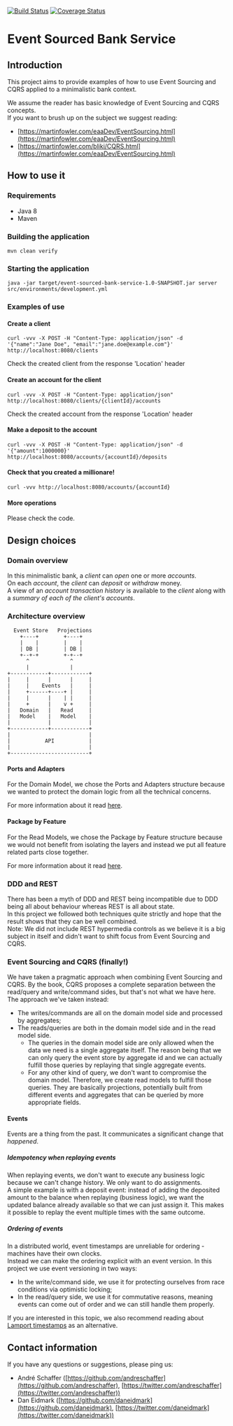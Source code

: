 [![Build Status](https://travis-ci.org/andreschaffer/event-sourced-bank-service.svg?branch=master)](https://travis-ci.org/andreschaffer/event-sourced-bank-service)
[![Coverage Status](https://coveralls.io/repos/github/andreschaffer/event-sourced-bank-service/badge.svg?branch=master)](https://coveralls.io/github/andreschaffer/event-sourced-bank-service?branch=master)
# Event Sourced Bank Service
## Introduction
This project aims to provide examples of how to use Event Sourcing and CQRS applied to a minimalistic bank context.  

We assume the reader has basic knowledge of Event Sourcing and CQRS concepts.  
If you want to brush up on the subject we suggest reading:  
- [https://martinfowler.com/eaaDev/EventSourcing.html](https://martinfowler.com/eaaDev/EventSourcing.html)
- [https://martinfowler.com/bliki/CQRS.html](https://martinfowler.com/eaaDev/EventSourcing.html)

## How to use it
### Requirements
- Java 8
- Maven

### Building the application
``` mvn clean verify ```

### Starting the application
``` java -jar target/event-sourced-bank-service-1.0-SNAPSHOT.jar server src/environments/development.yml ```

### Examples of use
#### Create a client
``` curl -vvv -X POST -H "Content-Type: application/json" -d '{"name":"Jane Doe", "email":"jane.doe@example.com"}' http://localhost:8080/clients ```

Check the created client from the response 'Location' header

#### Create an account for the client
``` curl -vvv -X POST -H "Content-Type: application/json" http://localhost:8080/clients/{clientId}/accounts ```

Check the created account from the response 'Location' header

#### Make a deposit to the account
``` curl -vvv -X POST -H "Content-Type: application/json" -d '{"amount":1000000}' http://localhost:8080/accounts/{accountId}/deposits ```

#### Check that you created a millionare!
``` curl -vvv http://localhost:8080/accounts/{accountId} ```

#### More operations
Please check the code.

## Design choices
### Domain overview
In this minimalistic bank, a _client_ can _open_ one or more _accounts_.  
On each _account_, the _client_ can _deposit_ or _withdraw_ money.  
A view of an _account transaction history_ is available to the _client_ along with a _summary of each of the client's accounts_.

### Architecture overview
      Event Store   Projections
        +----+        +----+
        |    |        |    |
        | DB |        | DB |
        +--+-+        +-+--+
          ^             ^
          |             |
    +------------+------------+
    |     |      |      |     |
    |     |    Events   |     |
    |     +------+----+ |     |
    |     |      |    | |     |
    |     +      |    v +     |
    |   Domain   |   Read     |
    |   Model    |   Model    |
    |            |            |
    +------------+------------+
    |                         |
    |           API           |
    |                         |
    +-------------------------+ 

#### Ports and Adapters
For the Domain Model, we chose the Ports and Adapters structure because we wanted to protect the domain logic from
all the technical concerns.

For more information about it read [here](http://www.dossier-andreas.net/software_architecture/ports_and_adapters.html).

#### Package by Feature
For the Read Models, we chose the Package by Feature structure because we would not benefit from isolating the layers
and instead we put all feature related parts close together. 

For more information about it read [here](http://www.javapractices.com/topic/TopicAction.do?Id=205).

### DDD and REST
There has been a myth of DDD and REST being incompatible due to DDD being all about behaviour
whereas REST is all about state.  
In this project we followed both techniques quite strictly and hope that the result shows that they can be well combined.  
Note: We did not include REST hypermedia controls as we believe it is a big subject in itself and didn't want to shift focus from Event Sourcing and CQRS.

### Event Sourcing and CQRS (finally!)
We have taken a pragmatic approach when combining Event Sourcing and CQRS. 
By the book, CQRS proposes a complete separation between the read/query and write/command sides,
but that's not what we have here.
The approach we've taken instead:
- The writes/commands are all on the domain model side and processed by aggregates;
- The reads/queries are both in the domain model side and in the read model side.
  - The queries in the domain model side are only allowed when the data we need is a single aggregate itself.
    The reason being that we can only query the event store by aggregate id
    and we can actually fulfill those queries by replaying that single aggregate events.
  - For any other kind of query, we don't want to compromise the domain model.
    Therefore, we create read models to fulfill those queries.
    They are basically projections, potentially built from different events and aggregates
    that can be queried by more appropriate fields. 
    
#### Events
Events are a thing from the past. It communicates a significant change that _happened_. 

##### Idempotency when replaying events
When replaying events, we don't want to execute any business logic because we can't change history. We only want to do assignments.  
A simple example is with a deposit event: instead of adding the deposited amount to the balance when replaying (business logic), we want 
the updated balance already available so that we can just assign it. This makes it possible to replay the event multiple times with the same outcome.

##### Ordering of events
In a distributed world, event timestamps are unreliable for ordering - machines have their own clocks.  
Instead we can make the ordering explicit with an event version.
In this project we use event versioning in two ways:
- In the write/command side, we use it for protecting ourselves from race conditions via optimistic locking;
- In the read/query side, we use it for commutative reasons, meaning events can come out of order and we can still handle them properly.

If you are interested in this topic, we also recommend reading about [Lamport timestamps](https://en.wikipedia.org/wiki/Lamport_timestamps) as an alternative.

## Contact information
If you have any questions or suggestions, please ping us:
- André Schaffer ([https://github.com/andreschaffer](https://github.com/andreschaffer), [https://twitter.com/andreschaffer](https://twitter.com/andreschaffer))
- Dan Eidmark ([https://github.com/daneidmark](https://github.com/daneidmark), [https://twitter.com/daneidmark](https://twitter.com/daneidmark))
